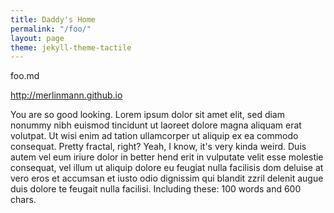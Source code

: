 ```yaml
---
title: Daddy's Home
permalink: "/foo/"
layout: page
theme: jekyll-theme-tactile
---
```


foo.md

http://merlinmann.github.io

You are so good looking. Lorem ipsum dolor sit amet elit, sed diam nonummy nibh euismod tincidunt ut laoreet dolore magna aliquam erat volutpat. Ut wisi enim ad tation ullamcorper ut aliquip ex ea commodo consequat. Pretty fractal, right? Yeah, I know, it's very kinda weird. Duis autem vel eum iriure dolor in better hend erit in vulputate velit esse molestie consequat, vel illum ut aliquip dolore eu feugiat nulla facilisis dom deluise at vero eros et accumsan et iusto odio dignissim qui blandit zzril delenit augue duis dolore te feugait nulla facilisi. Including these: 100 words and 600 chars.
